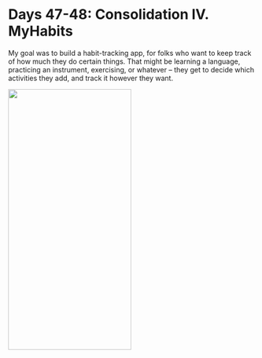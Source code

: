 # Days 47-48: Consolidation IV. MyHabits

My goal was to build a habit-tracking app, for folks who want to keep track of how much they do certain things. That might be learning a language, practicing an instrument, exercising, or whatever – they get to decide which activities they add, and track it however they want.

<img src="https://user-images.githubusercontent.com/77059554/124915899-ba93d280-dffa-11eb-80dd-37637a699eec.gif" width="250" height="530" />

